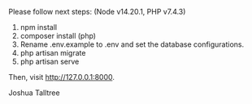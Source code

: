 Please follow next steps: (Node v14.20.1, PHP v7.4.3)

1) npm install
2) composer install (php)
3) Rename .env.example to .env and set the database configurations.
4) php artisan migrate
5) php artisan serve

Then, visit http://127.0.0.1:8000.

Joshua Talltree